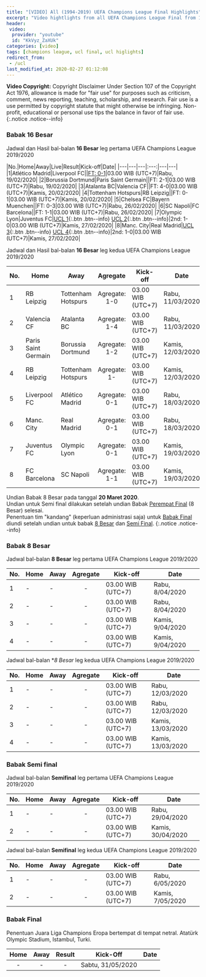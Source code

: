 ```yaml
---
title: "[VIDEO] All (1994-2019) UEFA Champions League Final Highlights"
excerpt: "Video hightlights from all UEFA Champions League Final from 1994 until 2019"
header:
 video:
  provider: "youtube"
  id: "KkVyz_ZaXUk"
categories: [video]
tags: [champions league, ucl final, ucl higlights]
redirect_from:
 - /ucl
last_modified_at: 2020-02-27 01:12:08
---
```

**Video Copyright:** Copyright Disclaimer Under Section 107 of the Copyright Act 1976, allowance is made for "fair use" for purposes such as criticism, comment, news reporting, teaching, scholarship, and research. Fair use is a use permitted by copyright statute that might otherwise be infringing. Non-profit, educational or personal use tips the balance in favor of fair use.
{:.notice .notice--info}

### Babak 16 Besar

Jadwal dan Hasil bal-balan **16 Besar** leg pertama UEFA Champions League 2019/2020

|No.|Home|Away|Live|Result|Kick-off|Date|
|---|---|---|:---:|---|---|
|1|Atlético Madrid|Liverpool FC||[FT: 0-1](/liverpool/ucl-away-vs-atletico/)|03.00 WIB (UTC+7)|Rabu, 19/02/2020|
|2|Borussia Dortmund|Paris Saint Germain||FT: 2-1|03.00 WIB (UTC+7)|Rabu, 19/02/2020|
|3|Atalanta BC|Valencia CF||FT: 4-0|03.00 WIB (UTC+7)|Kamis, 20/02/2020|
|4|Tottenham Hotspurs|RB Leipzig||FT: 0-1|03.00 WIB (UTC+7)|Kamis, 20/02/2020|
|5|Chelsea FC|Bayern Muenchen||FT: 0-3|03.00 WIB (UTC+7)|Rabu, 26/02/2020|
|6|SC Napoli|FC Barcelona||FT: 1-1|03.00 WIB (UTC+7)|Rabu, 26/02/2020|
|7|Olympic Lyon|Juventus FC|[UCL 1](/uclkamis1){:.btn .btn--info} [UCL 2](/uclkamis2){:.btn .btn--info}|2nd: 1-0|03.00 WIB (UTC+7)|Kamis, 27/02/2020|
|8|Manc. City|Real Madrid|[UCL 3](/uclkamis3){:.btn .btn--info} [UCL 4](/uclkamis4){:.btn .btn--info}|2nd: 1-0|03.00 WIB (UTC+7)|Kamis, 27/02/2020|

Jadwal dan Hasil bal-balan **16 Besar** leg kedua UEFA Champions League 2019/2020

|No.|Home|Away|Agregate|Kick-off|Date|
|---|---|---|:---:|---|---|
|1|RB Leipzig|Tottenham Hotspurs|Agregate: 1-0|03.00 WIB (UTC+7)|Rabu, 11/03/2020|
|2|Valencia CF|Atalanta BC|Agregate: 1-4|03.00 WIB (UTC+7)|Rabu, 11/03/2020|
|3|Paris Saint Germain|Borussia Dortmund|Agregate: 1-2|03.00 WIB (UTC+7)|Kamis, 12/03/2020|
|4|RB Leipzig|Tottenham Hotspurs|Agregate: 1-|03.00 WIB (UTC+7)|Kamis, 12/03/2020|
|5|Liverpool FC|Atlético Madrid|Agregate: 0-1|03.00 WIB (UTC+7)|Rabu, 18/03/2020|
|6|Manc. City|Real Madrid|Agregate: 0-1|03.00 WIB (UTC+7)|Rabu, 18/03/2020|
|7|Juventus FC|Olympic Lyon|Agregate: 0-1|03.00 WIB (UTC+7)|Kamis, 19/03/2020|
|8|FC Barcelona|SC Napoli|Agregate: 1-1|03.00 WIB (UTC+7)|Kamis, 19/03/2020|

Undian Babak 8 Besar pada tanggal **20 Maret 2020**. <br/>
Undian untuk Semi final dilakukan setelah undian Babak [Perempat Final](#babak-8-besar) (8 Besar) selesai. <br/>
Penentuan tim "kandang" (keperluan administrasi saja) untuk [Babak Final](#babak-final) diundi setelah undian untuk babak [8 Besar](#babak-8-besar) dan [Semi Final](#babak-semi-final).
{:.notice .notice--info}

### Babak 8 Besar

Jadwal bal-balan **8 Besar** leg pertama UEFA Champions League 2019/2020

|No.|Home|Away|Agregate|Kick-off|Date|
|---|---|---|:---:|---|---|
|1| - | - | - |03.00 WIB (UTC+7)|Rabu, 8/04/2020|
|2| - | - | - |03.00 WIB (UTC+7)|Rabu, 8/04/2020|
|3| - | - | - |03.00 WIB (UTC+7)|Kamis, 9/04/2020|
|4| - | - | - |03.00 WIB (UTC+7)|Kamis, 9/04/2020|

Jadwal bal-balan **8 Besar* leg kedua UEFA Champions League 2019/2020

|No.|Home|Away|Agregate|Kick-off|Date|
|---|---|---|:---:|---|---|
|1| - | - | - |03.00 WIB (UTC+7)|Rabu, 12/03/2020|
|2| - | - | - |03.00 WIB (UTC+7)|Rabu, 12/03/2020|
|3| - | - | - |03.00 WIB (UTC+7)|Kamis, 13/03/2020|
|4| - | - | - |03.00 WIB (UTC+7)|Kamis, 13/03/2020|

### Babak Semi final

Jadwal bal-balan **Semifinal** leg pertama UEFA Champions League 2019/2020

|No.|Home|Away|Agregate|Kick-off|Date|
|---|---|---|:---:|---|---|
|1| - | - | - |03.00 WIB (UTC+7)|Rabu, 29/04/2020|
|2| - | - | - |03.00 WIB (UTC+7)|Kamis, 30/04/2020|

Jadwal bal-balan **Semifinal** leg kedua UEFA Champions League 2019/2020

|No.|Home|Away|Agregate|Kick-off|Date|
|---|---|---|:---:|---|---|
|1| - | - | - |03.00 WIB (UTC+7)|Rabu, 6/05/2020|
|2| - | - | - |03.00 WIB (UTC+7)|Kamis, 7/05/2020|

### Babak Final

Penentuan Juara Liga Champions Eropa bertempat di tempat netral. Atatürk Olympic Stadium, Istambul, Turki.

|Home|Away|Result|Kick-Off|Date|
|:---:|:---:|:---:|---|---|
| - | - | - |Sabtu, 31/05/2020|

